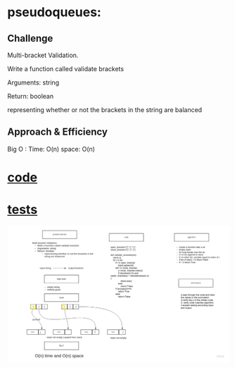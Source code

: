 # pseudoqueues:

## Challenge

Multi-bracket Validation.

Write a function called validate brackets

Arguments: string

Return: boolean

representing whether or not the brackets in the string are balanced


## Approach & Efficiency

Big O : Time: O(n)
space: O(n)

# [code](stack_queue_brackets.py)

# [tests](test_stack_queue_brackets.py)

![whiteboard](stack_queue_brackets.jpg)
